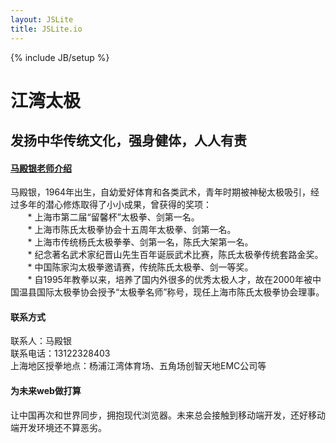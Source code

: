 ```yaml
---
layout: JSLite
title: JSLite.io
---
```

{% include JB/setup %}

<div class="header wp">
  <h1>江湾太极 </h1>
  <h2>发扬中华传统文化，强身健体，人人有责</h2>
</div>
<!-- <div class="menu wp">
  <ul class="wp">
    <li><a href="https://github.com/jaywcjlove/JSLite"><i class="icon_github"></i>Github</a></li>
    <li><a href="https://github.com/jaywcjlove/JSLite/archive/master.zip"><i class="icon_download"></i>Download Zip</a></li>
    <li><a href="javascript:void(0)"><i class="icon_bubbles"></i>地址：上海市江湾体育场</a></li>
    <li><a href="javascript:void(0)"><i class="icon_bubbles"></i>联系人：马殿银</a></li>
    <li><a href="http://blog.sina.com.cn/u/1962138787"><i class="icon_weibo"></i>新浪博客</a></li>
    <li class="r"><a href="/JSLite/doc/">JSLite文档</a></li>
  </ul>
</div> -->

<div class="info wp w">
  <div class="sps">
      <h4><i class="icon_rocket"></i><a href="http://www.taijiren.cn/Details/19326.html">马殿银老师介绍</a></h4>
      <p>马殿银，1964年出生，自幼爱好体育和各类武术，青年时期被神秘太极吸引，经过多年的潜心修炼取得了小小成果，曾获得的奖项：
      <br>&nbsp;&nbsp;&nbsp;&nbsp;&nbsp;&nbsp; * 上海市第二届“留馨杯”太极拳、剑第一名。
      <br>&nbsp;&nbsp;&nbsp;&nbsp;&nbsp;&nbsp; * 上海市陈氏太极拳协会十五周年太极拳、剑第一名。
      <br>&nbsp;&nbsp;&nbsp;&nbsp;&nbsp;&nbsp; * 上海市传统杨氏太极拳拳、剑第一名，陈氏大架第一名。
      <br>&nbsp;&nbsp;&nbsp;&nbsp;&nbsp;&nbsp; * 纪念著名武术家纪晋山先生百年诞辰武术比赛，陈氏太极拳传统套路金奖。
      <br>&nbsp;&nbsp;&nbsp;&nbsp;&nbsp;&nbsp; * 中国陈家沟太极拳邀请赛，传统陈氏太极拳、剑一等奖。
      <br>&nbsp;&nbsp;&nbsp;&nbsp;&nbsp;&nbsp; * 自1995年教拳以来，培养了国内外很多的优秀太极人才，故在2000年被中国温县国际太极拳协会授予“太极拳名师”称号，现任上海市陈氏太极拳协会理事。    
      </p>
  </div>
  <div class="sps">
      <h4><i class="icon_wallet"></i>联系方式</h4>
      <p>联系人：马殿银 <br> 联系电话：13122328403 <br>上海地区授拳地点：杨浦江湾体育场、五角场创智天地EMC公司等</p>
    </div>
  <div class="sps">
      <h4><i class="icon_lab"></i>为未来web做打算</h4>
      <p>让中国再次和世界同步，拥抱现代浏览器。未来总会接触到移动端开发，还好移动端开发环境还不算恶劣。</p>
    </div>
  <div class="cl"></div>
</div>


